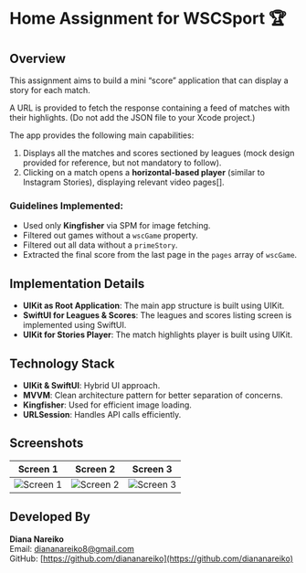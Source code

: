 # Home Assignment for WSCSport 🏆

## Overview

This assignment aims to build a mini “score” application that can display a story for each match.

A URL is provided to fetch the response containing a feed of matches with their highlights. (Do not add the JSON file to your Xcode project.)

The app provides the following main capabilities:

1. Displays all the matches and scores sectioned by leagues (mock design provided for reference, but not mandatory to follow).
2. Clicking on a match opens a **horizontal-based player** (similar to Instagram Stories), displaying relevant video pages[].

### Guidelines Implemented:

- Used only **Kingfisher** via SPM for image fetching.
- Filtered out games without a `wscGame` property.
- Filtered out all data without a `primeStory`.
- Extracted the final score from the last page in the `pages` array of `wscGame`.

## Implementation Details

- **UIKit as Root Application**: The main app structure is built using UIKit.
- **SwiftUI for Leagues & Scores**: The leagues and scores listing screen is implemented using SwiftUI.
- **UIKit for Stories Player**: The match highlights player is built using UIKit.

## Technology Stack

- **UIKit & SwiftUI**: Hybrid UI approach.
- **MVVM**: Clean architecture pattern for better separation of concerns.
- **Kingfisher**: Used for efficient image loading.
- **URLSession**: Handles API calls efficiently.

## Screenshots

| Screen 1 | Screen 2 | Screen 3 |
| -------- | -------- | -------- |
| ![Screen 1](https://github.com/user-attachments/assets/5fae2eeb-b956-45dd-b165-46fea737a04e) | ![Screen 2](https://github.com/user-attachments/assets/f9c59aaf-5c29-4d64-8fb2-5bc431cec891) | ![Screen 3](https://github.com/user-attachments/assets/021ca305-92c7-49dc-b340-37cef9fff8a6) |

## **Developed By**

**Diana Nareiko**  
Email: diananareiko8@gmail.com  
GitHub: [https://github.com/diananareiko](https://github.com/diananareiko)

